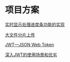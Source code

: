 # 项目方案

[实时显示处理进度条功能的实现](./subfile/_1实时显示处理进度条功能.md)

[大文件分片上传](./subfile/_2大文件分片上传.md)

[JWT—JSON Web Token](./subfile/_3JWT.md)

[深入JWT的使用场景和优劣](./subfile/_4深入JWT的使用场景和优劣.md)

